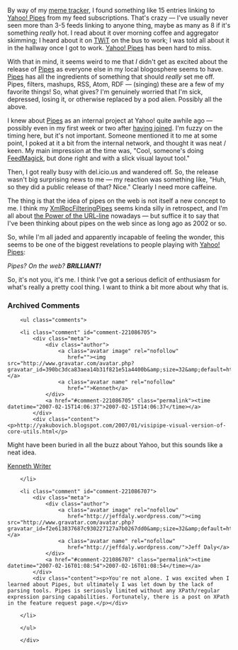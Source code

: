 By way of my [meme tracker][mt], I found something like 15 entries linking to [Yahoo! Pipes][pipes] from my feed subscriptions.  That's crazy — I've usually never seen more than 3-5 feeds linking to anyone thing, maybe as many as 8 if it's something *really* hot.  I read about it over morning coffee and aggregator skimming; I heard about it on [TWiT][] on the bus to work; I was told all about it in the hallway once I got to work.  [Yahoo! Pipes][pipes] has been hard to miss. 

With that in mind, it seems weird to me that *I* didn't get as excited about the release of [Pipes][pipes] as everyone else in my local blogosphere seems to have.  [Pipes][pipes] has all the ingredients of something that should *really* set me off.  Pipes, filters, mashups, RSS, Atom, RDF — (singing) these are a few of my favorite things!  So, what gives?  I'm genuinely worried that I'm sick, depressed, losing it, or otherwise replaced by a pod alien.  Possibly all the above.

I knew about [Pipes][pipes] as an internal project at Yahoo! quite awhile ago — possibly even in my first week or two after [having joined][joined].  I'm fuzzy on the timing here, but it's not important.  Someone mentioned it to me at some point, I poked at it a bit from the internal network, and thought it was neat / keen.  My main impression at the time was, "Cool, someone's doing [FeedMagick][], but done right and with a slick visual layout tool."  

Then, I got really busy with del.icio.us and wandered off.  So, the release wasn't big surprising news to me — my reaction was something like, "Huh, so they did a public release of that?  Nice."  Clearly I need more caffeine.

The thing is that the idea of pipes on the web is not itself a new concept to me.  I think my [XmlRpcFilteringPipes][xrfp] seems kinda silly in retrospect, and I'm all about [the Power of the URL-line][urlline] nowadays — but suffice it to say that I've been thinking about pipes on the web since as long ago as 2002 or so.  

So, while I'm all jaded and apparently incapable of feeling the wonder, this seems to be one of the biggest revelations to people playing with [Yahoo! Pipes][pipes]:

<i>Pipes?  On the web?  **BRILLIANT!**</i>

So, it's not you, it's me.  I think I've got a serious deficit of enthusiasm for what's really a pretty cool thing.  I want to think a bit more about why that is.

[joined]: http://decafbad.com/blog/2006/06/24/go-west-young-man
[twit]: http://www.twit.tv/88
[feedmagick]: http://decafbad.com/trac/wiki/FeedMagick
[feedmagick-demo]: http://decafbad.com/2005/12/FeedMagick/
[me]: http://decafbad.com/blog/2005/12/01/feedrolls-in-xoxo-from-opml-via-xslt-and-url-line-magic
[urlline]: http://207.22.26.166/bytecols/2001-08-15.html
[xrfp]: http://www.decafbad.com/twiki/bin/view/Main/XmlRpcFilteringPipe
[pipes]: http://pipes.yahoo.com/
[mt]: http://decafbad.com/trac/browser/trunk/hacking_rss_and_atom/ch15_popular_links.py

<div id="comments" class="comments archived-comments">
            <h3>Archived Comments</h3>
            
        <ul class="comments">
            
        <li class="comment" id="comment-221086705">
            <div class="meta">
                <div class="author">
                    <a class="avatar image" rel="nofollow" 
                       href=""><img src="http://www.gravatar.com/avatar.php?gravatar_id=390bc3dca83aea14b31f821e51a4400b&amp;size=32&amp;default=http://mediacdn.disqus.com/1320279820/images/noavatar32.png"/></a>
                    <a class="avatar name" rel="nofollow" 
                       href="">Kenneth</a>
                </div>
                <a href="#comment-221086705" class="permalink"><time datetime="2007-02-15T14:06:37">2007-02-15T14:06:37</time></a>
            </div>
            <div class="content"><p>http://yakubovich.blogspot.com/2007/01/visipipe-visual-version-of-core-utils.html</p>

<p>Might have been buried in all the buzz about Yahoo, but this sounds like a neat idea.</p>

<p><a href="http://proessays.com">Kenneth Writer</a></p></div>
            
        </li>
    
        <li class="comment" id="comment-221086707">
            <div class="meta">
                <div class="author">
                    <a class="avatar image" rel="nofollow" 
                       href="http://jeffdaly.wordpress.com/"><img src="http://www.gravatar.com/avatar.php?gravatar_id=f2e613837687c930227127a7b0267dd0&amp;size=32&amp;default=http://mediacdn.disqus.com/1320279820/images/noavatar32.png"/></a>
                    <a class="avatar name" rel="nofollow" 
                       href="http://jeffdaly.wordpress.com/">Jeff Daly</a>
                </div>
                <a href="#comment-221086707" class="permalink"><time datetime="2007-02-16T01:08:54">2007-02-16T01:08:54</time></a>
            </div>
            <div class="content"><p>You're not alone. I was excited when I learned about Pipes, but ultimately I was let down by the lack of parsing tools. Pipes is seriously limited without any XPath/regular expression parsing capabilities. Fortunately, there is a post on XPath in the feature request page.</p></div>
            
        </li>
    
        </ul>
    
        </div>
    